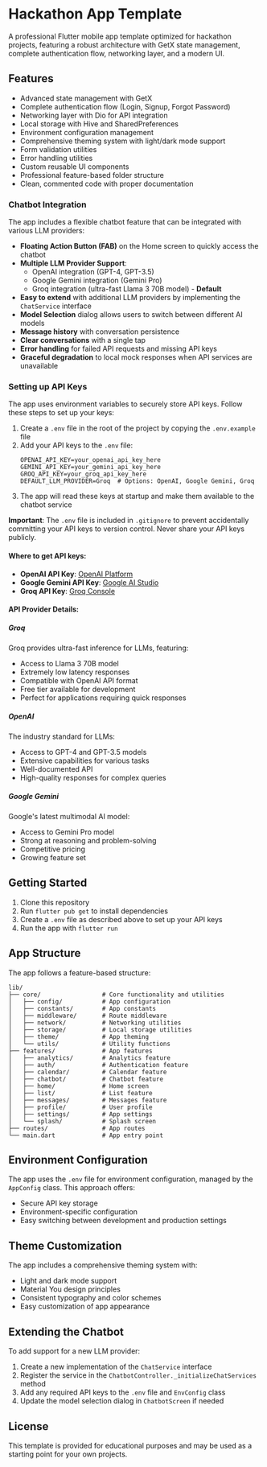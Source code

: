 # Hackathon App Template

A professional Flutter mobile app template optimized for hackathon projects, featuring a robust architecture with GetX state management, complete authentication flow, networking layer, and a modern UI.

## Features

- Advanced state management with GetX
- Complete authentication flow (Login, Signup, Forgot Password)
- Networking layer with Dio for API integration
- Local storage with Hive and SharedPreferences
- Environment configuration management
- Comprehensive theming system with light/dark mode support
- Form validation utilities
- Error handling utilities
- Custom reusable UI components
- Professional feature-based folder structure
- Clean, commented code with proper documentation

### Chatbot Integration
The app includes a flexible chatbot feature that can be integrated with various LLM providers:

- **Floating Action Button (FAB)** on the Home screen to quickly access the chatbot
- **Multiple LLM Provider Support**:
  - OpenAI integration (GPT-4, GPT-3.5)
  - Google Gemini integration (Gemini Pro)
  - Groq integration (ultra-fast Llama 3 70B model) - **Default**
- **Easy to extend** with additional LLM providers by implementing the `ChatService` interface
- **Model Selection** dialog allows users to switch between different AI models
- **Message history** with conversation persistence
- **Clear conversations** with a single tap
- **Error handling** for failed API requests and missing API keys
- **Graceful degradation** to local mock responses when API services are unavailable

### Setting up API Keys

The app uses environment variables to securely store API keys. Follow these steps to set up your keys:

1. Create a `.env` file in the root of the project by copying the `.env.example` file
2. Add your API keys to the `.env` file:
   ```
   OPENAI_API_KEY=your_openai_api_key_here
   GEMINI_API_KEY=your_gemini_api_key_here
   GROQ_API_KEY=your_groq_api_key_here
   DEFAULT_LLM_PROVIDER=Groq  # Options: OpenAI, Google Gemini, Groq
   ```
3. The app will read these keys at startup and make them available to the chatbot service

**Important**: The `.env` file is included in `.gitignore` to prevent accidentally committing your API keys to version control. Never share your API keys publicly.

#### Where to get API keys:
- **OpenAI API Key**: [OpenAI Platform](https://platform.openai.com/account/api-keys)
- **Google Gemini API Key**: [Google AI Studio](https://aistudio.google.com/)
- **Groq API Key**: [Groq Console](https://console.groq.com/)

#### API Provider Details:

##### Groq
Groq provides ultra-fast inference for LLMs, featuring:
- Access to Llama 3 70B model
- Extremely low latency responses
- Compatible with OpenAI API format
- Free tier available for development
- Perfect for applications requiring quick responses

##### OpenAI
The industry standard for LLMs:
- Access to GPT-4 and GPT-3.5 models
- Extensive capabilities for various tasks
- Well-documented API
- High-quality responses for complex queries

##### Google Gemini
Google's latest multimodal AI model:
- Access to Gemini Pro model
- Strong at reasoning and problem-solving
- Competitive pricing
- Growing feature set

## Getting Started

1. Clone this repository
2. Run `flutter pub get` to install dependencies
3. Create a `.env` file as described above to set up your API keys
4. Run the app with `flutter run`

## App Structure

The app follows a feature-based structure:

```
lib/
├── core/                 # Core functionality and utilities
│   ├── config/           # App configuration
│   ├── constants/        # App constants
│   ├── middleware/       # Route middleware
│   ├── network/          # Networking utilities
│   ├── storage/          # Local storage utilities
│   ├── theme/            # App theming
│   └── utils/            # Utility functions
├── features/             # App features
│   ├── analytics/        # Analytics feature
│   ├── auth/             # Authentication feature
│   ├── calendar/         # Calendar feature
│   ├── chatbot/          # Chatbot feature
│   ├── home/             # Home screen
│   ├── list/             # List feature
│   ├── messages/         # Messages feature
│   ├── profile/          # User profile
│   ├── settings/         # App settings
│   └── splash/           # Splash screen
├── routes/               # App routes
└── main.dart             # App entry point
```

## Environment Configuration

The app uses the `.env` file for environment configuration, managed by the `AppConfig` class. This approach offers:

- Secure API key storage
- Environment-specific configuration
- Easy switching between development and production settings

## Theme Customization

The app includes a comprehensive theming system with:

- Light and dark mode support
- Material You design principles
- Consistent typography and color schemes
- Easy customization of app appearance

## Extending the Chatbot

To add support for a new LLM provider:

1. Create a new implementation of the `ChatService` interface
2. Register the service in the `ChatbotController._initializeChatServices` method
3. Add any required API keys to the `.env` file and `EnvConfig` class
4. Update the model selection dialog in `ChatbotScreen` if needed

## License

This template is provided for educational purposes and may be used as a starting point for your own projects.
